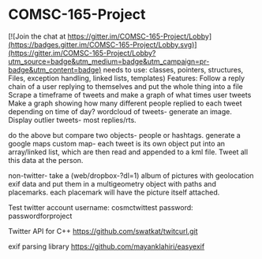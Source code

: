 # COMSC-165-Project

[![Join the chat at https://gitter.im/COMSC-165-Project/Lobby](https://badges.gitter.im/COMSC-165-Project/Lobby.svg)](https://gitter.im/COMSC-165-Project/Lobby?utm_source=badge&utm_medium=badge&utm_campaign=pr-badge&utm_content=badge)
needs to use: classes, pointers, structures, Files, exception handling, linked lists, templates) 
Features:
Follow a reply chain of a user replying to themselves and put the whole thing into a file
Scrape a timeframe of tweets and make a graph of what times user tweets
Make a graph showing how many different people replied to each tweet depending on time of day?
wordcloud of tweets- generate an image.
Display outlier tweets- most replies/rts.

do the above but compare two objects- people or hashtags.
generate a google maps custom map- each tweet is its own object put into an array/linked list, which are then read and appended to a kml file.
Tweet all this data at the person.

non-twitter- take a (web/dropbox-?dl=1) album of pictures with geolocation exif data and put them in a multigeometry object with paths and placemarks. each placemark will have the picture itself attached.

Test twitter account
username: cosmctwittest
password: passwordforproject

Twitter API for C++
https://github.com/swatkat/twitcurl.git

exif parsing library
https://github.com/mayanklahiri/easyexif
